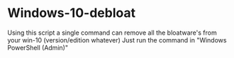 # Windows-10-debloat
Using this script a single command can remove all the bloatware's from your win-10 (version/edition whatever)
Just run the command in "Windows PowerShell (Admin)"
